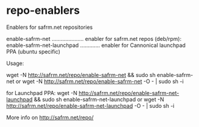 repo-enablers
=============

Enablers for safrm.net repositories 

enable-safrm-net   ..................... enabler for safrm.net repos (deb/rpm):
enable-safrm-net-launchpad ............. enabler for Cannonical launchpad PPA (ubuntu specific)

Usage:

wget -N  http://safrm.net/repo/enable-safrm-net && sudo sh enable-safrm-net
or 
wget -N http://safrm.net/repo/enable-safrm-net -O - | sudo sh -i


for Launchpad PPA:
wget -N http://safrm.net/repo/enable-safrm-net-launchpad && sudo sh enable-safrm-net-launchpad
or
wget -N http://safrm.net/repo/enable-safrm-net-launchpad -O - | sudo sh -i


More info on http://safrm.net/repo/
